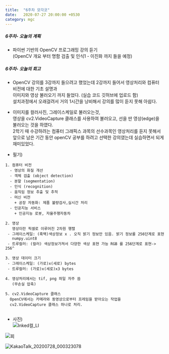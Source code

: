 ```yaml
---
title:  "6주차 모각코"
date:   2020-07-27 20:00:00 +0530
category: mgc
---
```



##### 6주차- 오늘의 계획
- 파이썬 기반의 OpenCV 프로그래밍 강의 듣기  
  (OpenCV 개요 부터 명함 검출 및 인식1 - 이진화 까지 들을 예정)


##### 6주차- 오늘의 회고
- OpenCV 강의를 3강까지 들으려고 했었는데 2강까지 들어서 영상처리와 컴퓨터 비전에 대한 기초 설명과  
  이미지와 영상 불러오기 까지 들었다. (실습 코드 깃허브에 업로드 함)  
  설치과정에서 오래걸려서 거의 1시간을 낭비해서 강의를 많이 듣지 못해 아쉽다.
  
- 이미지를 컬러사진, 그레이스케일로 불러오는것,  
  영상을 cv2.VideoCapture 클래스를 사용하여 불러오고, 선을 딴 영상(edge)을 불러오는 것을 하였다.  
  2학기 때 수강하려는 컴퓨터 그래픽스 과목의 선수과목인 영상처리를 듣지 못해서  
  앞으로 남은 기간 동안 openCV 공부를 하려고 선택한 강의였는데 실습하면서 되게 재미있었다.  
  
- 필기)  
```  
1. 컴퓨터 비전
  - 영상의 화질 개선
  - 객체 검출 (object detection)
  - 분할 (segmentation)
  - 인식 (recognition)
  - 움직임 정보 추출 및 추적 
  - 머신 비전
    + 공장 자동화: 제품 불량검사,실시간 처리
  - 인공지능 서비스
    + 인공지능 로봇, 자율주행자동차

2. 영상
   영상이란 픽셀로 이루어진 2차원 행렬
 - 그레이스케일: (흑백)색상정보 x . 오직 밝기 정보만 있음. 밝기 정보를 256단계로 표현  
   numpy.uint8  
 - 트루컬러: (컬러) 색상정보가져서 다양한 색상 표현 가능 RGB 를 256단계로 표현-> 256^

3. 영상 데이터 크기
 - 그레이스케일: (가로)x(세로) bytes
 - 트루컬러: (가로)x(세로)x3 bytes

4. 영상처리에서는 tif, png 파일 자주 씀  
   (무손실 압축)  

5. cv2.VideoCapture 클래스
  OpenCV에서는 카메라와 동영상으로부터 프레임을 받아오는 작업을  
  cv2.VideoCapture 클래스 하나로 처리.  
  
```   


- 사진)  
![Inked컬_LI](https://user-images.githubusercontent.com/26339800/88558604-b9c29480-d066-11ea-88a6-a485822ae7bc.jpg)   

![회](https://user-images.githubusercontent.com/26339800/88558593-b62f0d80-d066-11ea-80dd-1811d07bec4a.png)  

![KakaoTalk_20200728_000323078](https://user-images.githubusercontent.com/26339800/88558822-06a66b00-d067-11ea-94a3-b7defaff7e81.png)  
  


  
    


